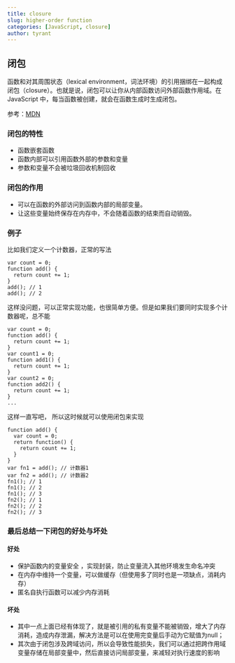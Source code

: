 ```yaml
---
title: closure
slug: higher-order function 
categories: [JavaScript, closure]
author: tyrant
---
```


## 闭包
函数和对其周围状态（lexical environment，词法环境）的引用捆绑在一起构成闭包（closure）。也就是说，闭包可以让你从内部函数访问外部函数作用域。在 JavaScript 中，每当函数被创建，就会在函数生成时生成闭包。 

参考：[MDN](https://developer.mozilla.org/zh-CN/docs/Web/JavaScript/Closures)

### 闭包的特性
- 函数嵌套函数
- 函数内部可以引用函数外部的参数和变量
- 参数和变量不会被垃圾回收机制回收

### 闭包的作用
- 可以在函数的外部访问到函数内部的局部变量。 
- 让这些变量始终保存在内存中，不会随着函数的结束而自动销毁。

### 例子
比如我们定义一个计数器，正常的写法
```
var count = 0;
function add() {
  return count += 1;
}
add(); // 1
add(); // 2
```
这样没问题，可以正常实现功能，也很简单方便。但是如果我们要同时实现多个计数器呢，总不能
```
var count = 0;
function add() {
  return count += 1;
}
var count1 = 0;
function add1() {
  return count += 1;
}
var count2 = 0;
function add2() {
  return count += 1;
}
...
```
这样一直写吧， 所以这时候就可以使用闭包来实现
```
function add() {
  var count = 0;
  return function() {
    return count += 1;
  }
}
var fn1 = add(); // 计数器1
var fn2 = add(); // 计数器2
fn1(); // 1
fn1(); // 2
fn1(); // 3
fn2(); // 1
fn2(); // 2
fn2(); // 3
```

### 最后总结一下闭包的好处与坏处

#### 好处

- 保护函数内的变量安全 ，实现封装，防止变量流入其他环境发生命名冲突
- 在内存中维持一个变量，可以做缓存（但使用多了同时也是一项缺点，消耗内存）
- 匿名自执行函数可以减少内存消耗

#### 坏处

- 其中一点上面已经有体现了，就是被引用的私有变量不能被销毁，增大了内存消耗，造成内存泄漏，解决方法是可以在使用完变量后手动为它赋值为null；
- 其次由于闭包涉及跨域访问，所以会导致性能损失，我们可以通过把跨作用域变量存储在局部变量中，然后直接访问局部变量，来减轻对执行速度的影响
